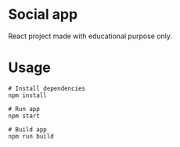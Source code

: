 # Social app

React project made with educational purpose only.

# Usage

```
# Install dependencies
npm install
```

```
# Run app
npm start
```

```
# Build app
npm run build
```

